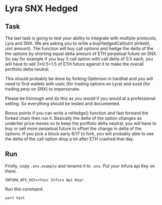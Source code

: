# Lyra SNX Hedged

## Task
The last task is going to test your ability to integrate with multiple protocols, Lyra and SNX.  We are asking you to write a buyHedgedCall(uint strikeId, uint amount).  The function will buy call options and hedge the delta of the the options by shorting equal delta amount of ETH perpetual future on SNX.  So say for example if you buy 3 call option with call delta of 0.5 each, you will have to sell 3*0.5=1.5 of ETH future against it to make the overall portfolio delta neutral.

This should probably be done by forking Optimism in hardhat and you will need to find wallets with usdc (for trading options on Lyra) and susd (for trading perp on SNX) to impersonate.

Please be thorough and do this as you would if you would at a professional setting.  So everything should be tested and documented.

Bonus points if you can write a reHedge() function and fast forward the forked chain then run it.  Basically the delta of the option changes as underlier price moves so to keep the portfolio delta neutral, you will have to buy or sell more perpetual future to offset the change in delta of the options.  If you pick a block early 8/17 to fork, you will probably able to see the delta of the call option drop a lot after ETH crashed that day.

## Run
Firstly, copy `.env.example` and rename it to `.env`. Put your Infura api Key on there.
```
INFURA_API_KEY=<Your Infura Api Key>
```
Run this command.
``` bash
yarn test
```
